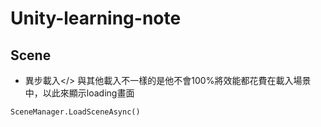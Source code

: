 # Unity-learning-note

## Scene
* 異步載入</>
與其他載入不一樣的是他不會100%將效能都花費在載入場景中，以此來顯示loading畫面
```
SceneManager.LoadSceneAsync()
```
